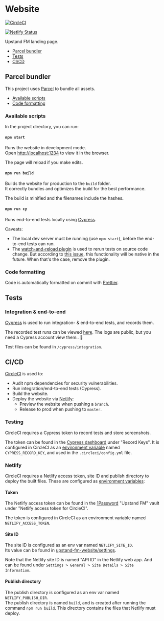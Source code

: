 # Website

[![CircleCI](https://circleci.com/gh/upstandfm/website.svg?style=svg)](https://circleci.com/gh/upstandfm/website)

[![Netlify Status](https://api.netlify.com/api/v1/badges/621e0425-89e1-4168-9168-0341e0f4da45/deploy-status)](https://app.netlify.com/sites/upstand-fm-website/deploys)

Upstand FM landing page.

- [Parcel bundler](#parcel-bundler)
- [Tests](#tests)
- [CI/CD](#cicd)

## Parcel bundler

This project uses [Parcel](https://parceljs.org/) to bundle all assets.

- [Available scripts](#available-scripts)
- [Code formatting](#code-formatting)

### Available scripts

In the project directory, you can run:

#### `npm start`

Runs the website in development mode.<br>
Open [http://localhost:1234](http://localhost:1234) to view it in the browser.

The page will reload if you make edits.

#### `npm run build`

Builds the website for production to the `build` folder.<br>
It correctly bundles and optimizes the build for the best performance.

The build is minified and the filenames include the hashes.

#### `npm run cy`

Runs end-to-end tests locally using [Cypress](https://www.cypress.io/).

Caveats:

- The local dev server must be running (use `npm start`), before the end-to-end tests can run.
- The [watch-and-reload plugin](https://github.com/bahmutov/cypress-watch-and-reload) is used to rerun tests on source code change. But according to [this issue](https://github.com/cypress-io/cypress/issues/456), this functionality will be native in the future. When that's the case, remove the plugin.

### Code formatting

Code is automatically formatted on commit with [Prettier](https://prettier.io/).

## Tests

### Integration & end-to-end

[Cypress](https://www.cypress.io) is used to run integration- & end-to-end tests, and records them.

The recorded test runs can be viewed [here](https://dashboard.cypress.io/#/projects/t4cjnq/runs). The logs are public, but you need a Cypress account view them.. 🤣

Test files can be found in `/cypress/integration`.

## CI/CD

[CircleCI](https://circleci.com/gh/organizations/upstandfm) is used to:

- Audit npm dependencies for security vulnerabilities.
- Run integration/end-to-end tests (Cypress).
- Build the website.
- Deploy the website via [Netlify](https://app.netlify.com):
  - Preview the website when pushing a `branch`.
  - Release to prod when pushing to `master`.

### Testing

CircleCI requires a Cypress token to record tests and store screenshots.

The token can be found in the [Cypress dashboard](https://dashboard.cypress.io/#/projects/t4cjnq/settings) under "Record Keys". It is configured in CircleCI as an [environment variable](https://circleci.com/gh/upstandfm/website/edit#env-vars) named `CYPRESS_RECORD_KEY`, and used in the `.circleci/config.yml` file.

### Netlify

CircleCI requires a Netlify access token, site ID and publish directory to deploy the built files. These are configured as [environment variables](https://circleci.com/gh/upstandfm/website/edit#env-vars):

#### Token

The Netlify access token can be found in the [1Password](https://1password.com/) "Upstand FM" vault under "Netlify access token for CircleCI".

The token is configured in CircleCI as an environment variable named `NETLIFY_ACCESS_TOKEN`.

#### Site ID

The site ID is configured as an env var named `NETLIFY_SITE_ID`.<br>
Its value can be found in [upstand-fm-website/settings](https://app.netlify.com/sites/upstand-fm-website/settings/general).

Note that the Netlify site ID is named "API ID" in the Netlify web app. And can be found under `Settings > General > Site Details > Site Information`.

#### Publish directory

The publish directory is configured as an env var named `NETLIFY_PUBLISH_DIR`.<br>
The publish directory is named `build`, and is created after running the command `npm run build`. This directory contains the files that Netlify must deploy.
